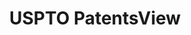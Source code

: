 ---
layout: default
bigquery: https://console.cloud.google.com/bigquery?p=patents-public-data&d=patentsview&page=dataset
citation: Attribution should be given to PatentsView for use, distribution, or derivative
  works.
code: https://github.com/CSSIP-AIR/PatentsView-Code-Snippets/
contributors: USPTO
cost: None
description: 'PatentsView includes US patent data including raw data (summaries, applications,
  pregrant applications), disambugations of inventors and assignees, and inventor
  gender estimates.  Also foreign priority data, # of figures and sheets, and government
  interest statements.'
documentation: https://patentsview.org/query/builder-faqs
last_edit: 04/09/2022, 11:50:08
location: https://patentsview.org/
maintained_by: USPTO
record_creation_timestamp: 12/2/2020 17:20:46
schema_fields:
- lapse_of_patent
- subgroup
- kind
- main_group
- organization_id
- level_one
- f371_date
- disamb_inventor_id_20200630
- disamb_assignee_id_20200630
- date
- inventor_id
- disamb_assignee_id_20181127
- disamb_inventor_id_20190820
- name_last
- disamb_inventor_id_20170307
- subclass_id
- country_transformed
- state
- num_figures
- application_id
- classification_data_source
- doctype
- group
- longitude
- category_id
- rel_id
- male
- disamb_inventor_id_20200929
- lname
- rawassignee_id
- symbol_position
- disamb_inventor_id_20190312
- rawlocation_id
- disamb_assignee_id_20190312
- citation_id
- role
- designation
- disamb_assignee_id_20191008
- number
- reldocno
- relkind
- ipc_class
- disamb_assignee_id_20200331
- name
- patent_id
- doc_type
- f102_date
- disamb_inventor_id_20191231
- type
- disamb_inventor_id_20200331
- country
- disamb_inventor_id_20181127
- status
- gi_statement
- assignee_id
- section_id
- length
- num
- level_three
- fname
- classification_value
- title
- action_date
- disclaimer_date
- name_first
- male_flag
- disamb_assignee_id_20190820
- _371_date
- latlong
- filename
- county_fips
- term_grant
- rule_47
- publication_number
- lawyer_id
- withdrawn
- rawinventor_id
- num_claims
- variety
- text
- contract_award_number
- disamb_inventor_id_20191008
- organization
- series_code
- field_id
- id
- uuid
- disamb_assignee_id_20191231
- disamb_inventor_id_20201229
- disamb_assignee_id_20200929
- term_disclaimer
- disamb_inventor_id_20171003
- county
- location_id
- _102_date
- applicant_type
- attribution_status
- subsection_id
- subgroup_id
- num_sheets
- state_fips
- sequence
- classification_status
- ipc_version_indicator
- level_two
- exemplary
- mainclass_id
- disamb_inventor_id_20180528
- city
- classification_level
- abstract
- section
- subcategory_id
- latitude
- dependent
- group_id
- disamb_inventor_id_20171226
- disamb_inventor_id_20170808
- latin_name
- term_extension
- category
- sector_title
- field_title
- deceased
- subclass
shortname: patentsview
tags:
- disambiguation
- United States
- gender
terms_of_use: Creative Commons Attribution 4.0 International License.
timeframe: 1963-1999
title: USPTO PatentsView
uuid: cf1780b1-e265-4e49-8d1d-83b9cfe0fd9a
---